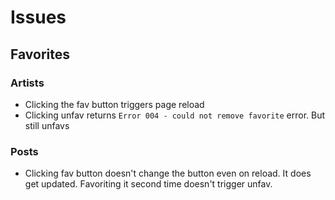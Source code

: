 # Issues

## Favorites

### Artists
- Clicking the fav button triggers page reload
- Clicking unfav returns `Error 004 - could not remove favorite` error. But still unfavs

### Posts
- Clicking fav button doesn't change the button even on reload. It does get updated. Favoriting it second time doesn't trigger unfav.
